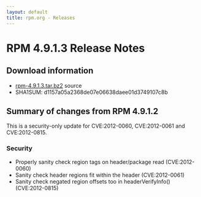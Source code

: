 ```yaml
---
layout: default
title: rpm.org - Releases
---
```


# RPM 4.9.1.3 Release Notes



## Download information
 * [rpm-4.9.1.3.tar.bz2](http://rpm.org/releases/rpm-4.9.x/rpm-4.9.1.3.tar.bz2) source
 * SHA1SUM: d1157a05a2368de07e06638daee01d3749107c8b

## Summary of changes from RPM 4.9.1.2

This is a security-only update for CVE:2012-0060, CVE:2012-0061 and
CVE:2012-0815.

### Security
 * Properly sanity check region tags on header/package read (CVE:2012-0060)
 * Sanity check header regions fit within the header (CVE:2012-0061)
 * Sanity check negated region offsets too in  headerVerifyInfo() (CVE:2012-0815)
